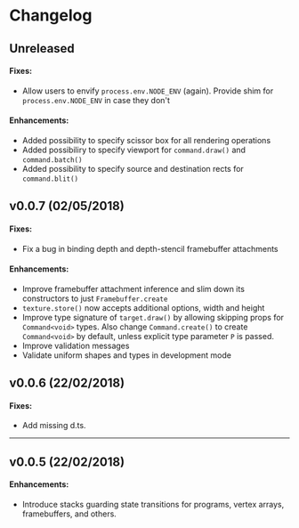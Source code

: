 # Changelog

## Unreleased
#### Fixes:

-   Allow users to envify `process.env.NODE_ENV` (again). Provide shim for
    `process.env.NODE_ENV` in case they don't

#### Enhancements:

-   Added possibility to specify scissor box for all rendering operations
-   Added possibiliry to specify viewport for `command.draw()` and `command.batch()`
-   Added possibility to specify source and destination rects for `command.blit()`

## v0.0.7 (02/05/2018)
#### Fixes:

-   Fix a bug in binding depth and depth-stencil framebuffer attachments

#### Enhancements:

-   Improve framebuffer attachment inference and slim down its constructors to
    just `Framebuffer.create`
-   `texture.store()` now accepts additional options, width and height
-   Improve type signature of `target.draw()` by allowing skipping props for
    `Command<void>` types. Also change `Command.create()` to create `Command<void>`
    by default, unless explicit type parameter `P` is passed.
-   Improve validation messages
-   Validate uniform shapes and types in development mode


## v0.0.6 (22/02/2018)
#### Fixes:

-   Add missing d.ts.

---

## v0.0.5 (22/02/2018)
#### Enhancements:

-   Introduce stacks guarding state transitions for programs, vertex arrays,
    framebuffers, and others.
